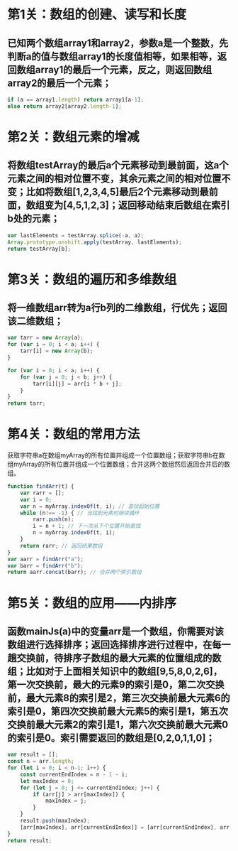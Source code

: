 # 第1关：数组的创建、读写和长度

## 已知两个数组array1和array2，参数a是一个整数，先判断a的值与数组array1的长度值相等，如果相等，返回数组array1的最后一个元素，反之，则返回数组array2的最后一个元素；

```javascript
if (a == array1.length) return array1[a-1];
else return array2[array2.length-1];
```


# 第2关：数组元素的增减

## 将数组testArray的最后a个元素移动到最前面，这a个元素之间的相对位置不变，其余元素之间的相对位置不变；比如将数组[1,2,3,4,5]最后2个元素移动到最前面，数组变为[4,5,1,2,3]；返回移动结束后数组在索引b处的元素；

```javascript
var lastElements = testArray.splice(-a, a);
Array.prototype.unshift.apply(testArray, lastElements);
return testArray[b];
```


# 第3关：数组的遍历和多维数组

## 将一维数组arr转为a行b列的二维数组，行优先；返回该二维数组；

```javascript
var tarr = new Array(a);
for (var i = 0; i < a; i++) {
    tarr[i] = new Array(b);
}

for (var i = 0; i < a; i++) {
    for (var j = 0; j < b; j++) {
        tarr[i][j] = arr[i * b + j];
    }
}
return tarr;
```


# 第4关：数组的常用方法

获取字符串a在数组myArray的所有位置并组成一个位置数组；获取字符串b在数组myArray的所有位置并组成一个位置数组；合并这两个数组然后返回合并后的数组。

```javascript
function findArr(t) {
    var rarr = [];
    var i = 0;
    var n = myArray.indexOf(t, i); // 查找起始位置
    while (n!== -1) { // 当找到元素时继续循环
        rarr.push(n);
        i = n + 1; // 下一次从下个位置开始查找
        n = myArray.indexOf(t, i);
    }
    return rarr; // 返回结果数组
}
var aarr = findArr("a");
var barr = findArr("b");
return aarr.concat(barr); // 合并两个索引数组
```


# 第5关：数组的应用——内排序

## 函数mainJs(a)中的变量arr是一个数组，你需要对该数组进行选择排序；返回选择排序进行过程中，在每一趟交换前，待排序子数组的最大元素的位置组成的数组；比如对于上面相关知识中的数组[9,5,8,0,2,6]，第一次交换前，最大的元素9的索引是0，第二次交换前，最大元素8的索引是2，第三次交换前最大元素6的索引是0，第四次交换前最大元素5的索引是1，第五次交换前最大元素2的索引是1，第六次交换前最大元素0的索引是0。索引需要返回的数组是[0,2,0,1,1,0]；

```javascript
var result = [];
const n = arr.length;
for (let i = 0; i < n-1; i++) {
    const currentEndIndex = n - 1 - i;
    let maxIndex = 0;
    for (let j = 0; j <= currentEndIndex; j++) {
        if (arr[j] > arr[maxIndex]) {
            maxIndex = j;
        }
    }
    result.push(maxIndex);
    [arr[maxIndex], arr[currentEndIndex]] = [arr[currentEndIndex], arr[maxIndex]];
}
return result;
```